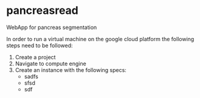 # pancreasread
WebApp for pancreas segmentation

In order to run a virtual machine on the google cloud platform the following steps need to be followed:

1. Create a project
1. Navigate to compute engine
1. Create an instance with the following specs:
      - sadfs
      - sfsd
      - sdf
